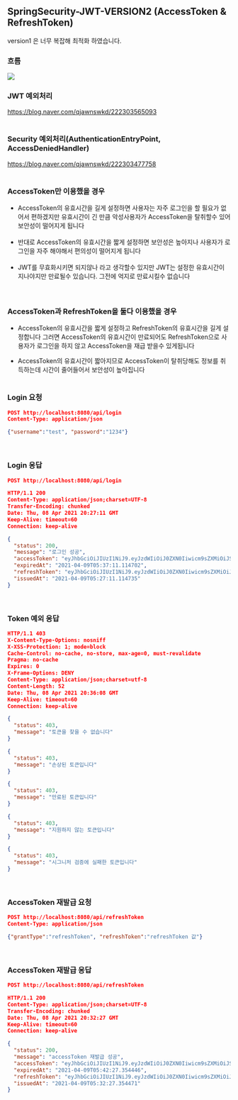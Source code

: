 ## SpringSecurity-JWT-VERSION2 (AccessToken & RefreshToken)
version1 은 너무 복잡해 최적화 하였습니다.

### 흐름
<img src="https://user-images.githubusercontent.com/69130921/114068215-a4ca2080-98d8-11eb-9bad-b8642a56fa01.png">

### JWT 예외처리
https://blog.naver.com/qjawnswkd/222303565093<br><br>

### Security 예외처리(AuthenticationEntryPoint, AccessDeniedHandler)
https://blog.naver.com/qjawnswkd/222303477758<br><br>

### AccessToken만 이용했을 경우
- AccessToken의 유효시간을 길게 설정하면 사용자는 자주 로그인을 할 필요가 없어서 편하겠지만 유효시간이 긴 만큼 악성사용자가 AccessToken을 탈취할수 있어 보안성이 떨어지게 됩니다<br><br>
- 반대로 AccessToken의 유효시간을 짧게 설정하면 보안성은 높아지나 사용자가 로그인을 자주 해야해서 편의성이 떨어지게 됩니다<br><br>
- JWT를 무효화시키면 되지않나 라고 생각할수 있지만 JWT는 설정한 유효시간이 지나야지만 만료될수 있습니다. 그전에 억지로 만료시킬수 없습니다<br><br><br>


### AccessToken과 RefreshToken을 둘다 이용했을 경우
- AccessToken의 유효시간을 짧게 설정하고 RefreshToken의 유효시간을 길게 설정합니다 그러면 AccessToken의 유효시간이 만료되어도 RefreshToken으로 사용자가 로그인을 하지 않고 AccessToken을 재급 받을수 있게됩니다<br>

- AccessToken의 유효시간이 짧아지므로 AccessToken이 탈취당해도 정보를 취득하는데 시간이 줄어들어서 보안성이 높아집니다<br><br>

### Login 요청
```json
POST http://localhost:8080/api/login
Content-Type: application/json

{"username":"test", "password":"1234"}
```

<br>

### Login 응답
```json
POST http://localhost:8080/api/login

HTTP/1.1 200 
Content-Type: application/json;charset=UTF-8
Transfer-Encoding: chunked
Date: Thu, 08 Apr 2021 20:27:11 GMT
Keep-Alive: timeout=60
Connection: keep-alive

{
  "status": 200,
  "message": "로그인 성공",
  "accessToken": "eyJhbGciOiJIUzI1NiJ9.eyJzdWIiOiJ0ZXN0Iiwicm9sZXMiOiJST0xFX0FETUlOLFJPTEVfVVNFUiIsImV4cCI6MTYxNzkxNDIzMX0.t83jPVJzIcjgRSIlV_OYIMMiixhwzrUmo9JZeg1yKPg",
  "expiredAt": "2021-04-09T05:37:11.114702",
  "refreshToken": "eyJhbGciOiJIUzI1NiJ9.eyJzdWIiOiJ0ZXN0Iiwicm9sZXMiOiJST0xFX0FETUlOLFJPTEVfVVNFUiIsImV4cCI6MTYxODAwMDAzMX0.XcRGzfpR6k0m-XcyvKOFJV6Q8XNpZwSpoOoo9h54U-g",
  "issuedAt": "2021-04-09T05:27:11.114735"
}
```

<br>

### Token 예외 응답
```json
HTTP/1.1 403 
X-Content-Type-Options: nosniff
X-XSS-Protection: 1; mode=block
Cache-Control: no-cache, no-store, max-age=0, must-revalidate
Pragma: no-cache
Expires: 0
X-Frame-Options: DENY
Content-Type: application/json;charset=utf-8
Content-Length: 52
Date: Thu, 08 Apr 2021 20:36:08 GMT
Keep-Alive: timeout=60
Connection: keep-alive

{
  "status": 403,
  "message": "토큰을 찾을 수 없습니다"
}

{
  "status": 403,
  "message": "손상된 토큰입니다"
}

{
  "status": 403,
  "message": "만료된 토큰입니다"
}

{
  "status": 403,
  "message": "지원하지 않는 토큰입니다"
}

{
  "status": 403,
  "message": "시그니처 검증에 실패한 토큰입니다"
}
```

<br>

### AccessToken 재발급 요청
```json
POST http://localhost:8080/api/refreshToken
Content-Type: application/json

{"grantType":"refreshToken", "refreshToken":"refreshToken 값"}
```

<br>

### AccessToken 재발급 응답
```json
POST http://localhost:8080/api/refreshToken

HTTP/1.1 200 
Content-Type: application/json;charset=UTF-8
Transfer-Encoding: chunked
Date: Thu, 08 Apr 2021 20:32:27 GMT
Keep-Alive: timeout=60
Connection: keep-alive

{
  "status": 200,
  "message": "accessToken 재발급 성공",
  "accessToken": "eyJhbGciOiJIUzI1NiJ9.eyJzdWIiOiJ0ZXN0Iiwicm9sZXMiOiJST0xFX0FETUlOLFJPTEVfVVNFUiIsImV4cCI6MTYxNzkxNDU0N30.oODDqjalawd1Y5G6PJXdKeNeuSaiXUiR-B0tbq1fqZQ",
  "expiredAt": "2021-04-09T05:42:27.354446",
  "refreshToken": "eyJhbGciOiJIUzI1NiJ9.eyJzdWIiOiJ0ZXN0Iiwicm9sZXMiOiJST0xFX0FETUlOLFJPTEVfVVNFUiIsImV4cCI6MTYxODAwMDM0N30.AyWqKOipIuYHCENahzogmQCBkD_mlypXjZeuBZLvoEA",
  "issuedAt": "2021-04-09T05:32:27.354471"
}
```

